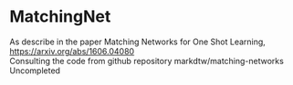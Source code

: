 # MatchingNet
As describe in the paper Matching Networks for One Shot Learning, https://arxiv.org/abs/1606.04080     
Consulting the code from github repository markdtw/matching-networks     
Uncompleted
